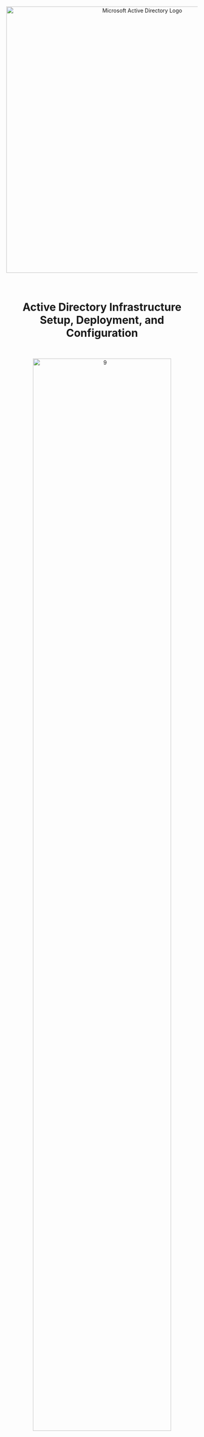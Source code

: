 <br>

<p align="center">
<img width="700" src="https://github.com/user-attachments/assets/9b6b0a51-6411-4e01-96c5-1bb31e6fd986" alt="Microsoft Active Directory Logo"/>
<br>

<br>

<br>

<h1 align="center">Active Directory Infrastructure Setup, Deployment, and Configuration</h1> 
<br>

<p align="center">
<img src="https://github.com/user-attachments/assets/5d4b8c68-d1a6-4a4e-93e3-d8b8602d9123" height="85%" width="85%" alt="9"/><br />
</p>
<br />

## Lab Overview

This lab builds on the previous one [here](https://github.com/vincentchachere/azure-on-prem-ad). It simulates an enterprise Active Directory setup in Azure, where you'll deploy and configure Active Directory, create groups and user accounts, then verify the credentials, authentication, and permissions by logging into a client VM with manually generated users. Key topics include AD installation, forest creation, user management, domain integration, and custom Remote Desktop access, providing a strong foundation for future projects.

## On-Premises Active Directory Deployed in the Cloud (Azure)
Active Directory essentially manages user accounts, passwords, permissions, and devices at large scale. This tutorial explains how to implement on-premises Active Directory in Azure Virtual Machines.

<ins>The difference between On-Premise Active Directory and Azure Active Directory</ins>:

- `On-Premise Active Directory`: Refers to infrastructure hosted and managed locally within an organization's physical data centers. This requires direct management and maintenance by the organization.

- `Azure Active Directory`: Refers to infrastructure and services provided remotely by Microsoft, hosted on their global data centers. This offers scalable, managed cloud services with remote access.

## Environments and Technologies Used

- Microsoft Azure (Virtual Machines/Compute)
- Remote Desktop
- Active Directory Domain Services
- PowerShell

## Operating Systems Used

- Windows Server 2022
- Windows 10 (21H2)

## High-Level Infrastrusture, Deployment, and Configuration Steps

#### Part 1: Building the Infrastructure
- Setup Domain Controller (Windows Server 2022) in Azure named "DC-1"
- Set Domain Controller's (DC-1's) NIC Private IP address to be static
- Log into DC-1 VM and Enable Both ICMPv4 Inbound Rules (for testing connectivity)
- Setup Client-1 VM (Windows 10 (21H2)) in Azure named "Client-1"
- Attempt to ping DC-1's Private IP Address from Client-1 VM

#### Part 2: Deploying Active Directory and User Creation
- Install Active Directory
- Create a Domain Admin User within the Domain D-1 VM
- Join Client-1 to Domain Controller
- Setup Remote Desktop for Non-Administrative Users on CLient-1 VM
- Attempt to log into Client-1 with one of the created users

## Configuration Steps

<details>

<summary>

## ⚙️ Part 1: Building Active Directory Infrastructure

</summary>

### 1. ) Create Domain Controller (DC-1)

First, create a resource group to host the virtual machines: DC-1 (Domain Controller) and Client-1.

<ins>Here are the following configurations</ins>:

  - Resource Group: `Active-Directory-Lab`

  - Virtual Machine Name: `DC-1`

  - Region: `East US`

  - Image: `Windows Server 2022 Datacenter: Azure Edition - x64 Gen2`
    - *Make sure to choose the correct VM image, or setting up the Domain Controller may fail.*
   
  - Size: `Standard_D2s_v3 - 2 vcpus, 8 GiB memory ($137.24/month)`

  - Username: `labuser` (or whatever you want - just remember it)

  - Password: `SomethingYouCanRemember`

  - Check: `The Two Licensing Boxes` at the bottom

  - Go To: `Networking` Tab for Step 1.A so that you can create your Virtual Network and Subnet

<img width="800" alt="isolated" src="https://github.com/user-attachments/assets/de53543c-2bef-488e-8f95-a10422ed15ce">

<br>
<br>
<br>

<ins>Within your Network tab</ins>:

  - Virtual Network: `Active-Directory-Vnet`

  - *The Subnet will create itself*

  - Click: `Review + Create`

    Then..

  - Click:  `Create`

<img width="800" alt="isolated" src="https://github.com/user-attachments/assets/0eccc2b2-0b13-4351-8315-b84b42e26d1a">

<br>
<br>
<br>

### 2. ) Set Domain Controller's (DC-1) NIC Private IP Address to be Static

- Go To: `DC-1's NIC Private IP Address`

  - Resource Group > DC-1 > Network Settings > `Network Interface` (dc-1139_z1) > `ipconfig1`

<img width="800" alt="isolated" src="https://github.com/user-attachments/assets/fd418504-f33c-4938-b41d-52e5326486b7">

<br>
<br>
<br>

<ins>Setting DC-1’s Private IP address to be static</ins>:

- Resource Group > DC-1 > Network Settings > `Network Interface` (dc-1139_z1) > `ipconfig1`

  - Select: `Static`

  - Click: `Save`

<img width="800" alt="isolated" src="https://github.com/user-attachments/assets/c017c1de-e443-4abe-963b-ede58dceb837">

<br>
<br>
<br>

### 3. ) Log into DC-1 VM and Enable Both ICMPv4 Inbound Rules (for testing connectivity)

Now you can Remote Desktop (RDP) into DC-1 and enable the two ICMPv4 inbound rules to prepare for ping testing from Client-1 to DC-1.

<ins>Once inside DC-1</ins>:

- Search: `wf.msc` (Windows Firewall - Microsoft)

<img width="800" alt="isolated" src="https://github.com/user-attachments/assets/aad49eba-fdb0-4671-bfae-8d28a4b7bb95">

<br>
<br>
<br>

<ins>Enabling the Two ICMPv4 Inbound Rules</ins>:

*Look for the rules with Core Networking Diagnostics - ICMP Echo Request (ICMPv4-In)*

- Enable: `Both ICMPv4 Inbound Rules` (There are <ins>two</ins> you need to enable)

*They should have two green check marks next to them when you enable them just like the others.*

<img width="800" alt="isolated" src="https://github.com/user-attachments/assets/3b0ec287-a457-4508-a08c-fb6c0c3b1c39">

<br>
<br>
<br>

### 4. ) Create Client-1 VM

<ins>So similar to creating your domain controller, here are your Client-1 Configurations</ins>:

- Resource Group: `Active-Directory-Lab` (Same as your Domain Controller: DC-1)

- Virtual Machine Name: `Client-1`

- Region: `East US` (Same as your Domain Controller: DC-1)

- Image: `Windows 10 Pro, version 22H2 - x64 Gen2`

- Size: `Standard_D2s_v3 - 2 vcpus, 8 GiB memory ($70.08/month)` (Same as your Domain Controller: DC-1)

- Username: `Use the same one you used for you Domain Controller` for simplicity sake

- Password: `Use the same one you used for you Domain Controller` for simplicity sake

- Check: `The Licensing Boxe` at the bottom

- Go To: `Networking` Tab

<img width="800" alt="isolated" src="https://github.com/user-attachments/assets/d68b9dde-7cf9-4c3b-9a3b-54b07117a782">

<br>
<br>
<br>

<ins>Within your Network Tab</ins>:

- Choose the `Same Virtual Network and Subnet` as your Domain Controller

*This part is crucial. If your Client-1 VM and Domain Controller are not on the same VNET and Subnet they will be unable to communicate, preventing domain-related operations like joining the domain or authenticating.*

<img width="800" alt="isolated" src="https://github.com/user-attachments/assets/f60620f6-dfdf-4c06-8cc4-58bc7cdfa909">

<br>
<br>
<br>

### 5. ) Set Client-1’s DNS settings to DC-1’s Private IP address

So now we will Set Client-1’s DNS settings to DC-1’s Private IP address, which will allow the client-1 VM to resolve domain-related DNS queries through the domain controller (DC-1).

- Go To: Resource Group > Client-1 > Network Settings > `Network Interface (client-160_z1)` > `DNS servers`

<img width="800" alt="isolated" src="https://github.com/user-attachments/assets/2be62c15-ec58-4afe-8579-2e0bd3929243">

<br>
<br>
<br>

<ins>Setting Client's DNS servers to DC-1's Private IP Address</ins>:

- Go To: Resource Group > Client-1 > Network Settings > Network Interface (client-160_z1) > `DNS servers`

- Select: `Custom`

- Input: `DC-1's Private IP Address` (Example; mine is: 10.0.0.4)

- Click: `Save` when done

<img width="800" alt="isolated" src="https://github.com/user-attachments/assets/c0e0d75a-6a25-4fd1-9c76-d50539b68c97">

<br>
<br>
<br>

<ins>Now for the DNS Settings to sync in you must restart you Client-1's VM so</ins>:

- Go To: `Resource Group` > `Client-1`

- Restart: `Client-1` VM when done doing this

*If you do not restart your Client-1 VM after setting it's DNS Server to DC-1’s Private IP address then it will not successfully allow the client-1 VM to resolve domain-related DNS queries through the domain controller (DC-1).*

<img width="800" alt="isolated" src="https://github.com/user-attachments/assets/b5c26b71-a822-46b3-a7ca-7fe04ead9877">

<br>
<br>
<br>

### 6. ) Attempt to Ping DC-1’s Private IP address from Client-1 VM

If everything is setup correctly so far then you should have a successful ping from Client-1 to DC-1.

<img width="800" alt="isolated" src="https://github.com/user-attachments/assets/2bfa98e9-d1db-4e19-a9f3-3d23b5701ee6">

<br>
<br>
<br>

### 7. ) From Client-1 VM Open PowerShell and Run: ipconfig /all

- The `DNS Server` should show DC-1’s Private IP Address as shown in the image below.

*If the DNS server on Client-1 is not set to DC-1's private IP (e.g., it shows 168.63.129.16), update the DNS settings manually to DC-1's private IP. Restarting Client-1's VM may also help apply the changes. If successful, the client may log you out, indicating it's trying to connect to the domain.*

<img width="800" alt="isolated" src="https://github.com/user-attachments/assets/da8e2d18-ec3e-4cef-b395-88e9d6cfe263">

<br>
<br>
<br>

</details>

<details>

<summary>

## ⚙️ Part 2: Deploying Active Directory and User Creation

</summary>

### 8. ) Install Active Directory

<ins>Go to the Domain Controller (DC-1) and in Server Manager Dashboard</ins>:

- Click: `Add roles and features`

<img width="800" alt="isolated" src="https://github.com/user-attachments/assets/4109a1e0-694c-4404-9109-4c69f23ca2ce">

<br>
<br>
<br>

<ins>Click Next until reaching the Server Roles section then</ins>:

- Select: `Active Directory Domain Services`

<img width="800" alt="isolated" src="https://github.com/user-attachments/assets/612caea1-964c-4197-892d-fd3aa833c562">

<br>
<br>
<br>

<ins>Within this portion</ins>:

- Click: `Add Features`

<img width="800" alt="isolated" src="https://github.com/user-attachments/assets/3fa6a381-f5b0-4c94-bb48-794bea14b10b">

<br>
<br>
<br>

<ins>Click Next until reaching the Confirmation tab then</ins>:

- Check the: `Restart the destination server automatically if required` Box

- Click: `Yes`

- Click: `Install`

<img width="800" alt="isolated" src="https://github.com/user-attachments/assets/81812bf1-e8b9-48f7-9507-fa4074af53c4">

<br>
<br>
<br>

<ins>When that's done installing</ins>:

- Click: `Close`

<img width="800" alt="isolated" src="https://github.com/user-attachments/assets/7c73b736-cf0e-4545-a6d9-683b9ecf90ea">

<br>
<br>
<br>

### 9. ) Promote as a DC: Setup a new forest as mydomain.com

<ins>Towards the top-right corner of the Server Manager window, there will be a flag and a yellow triangle ⚠️ symbol</ins>.

- Click: `Flag with Triangle`

- Click: `Promote this server to a domain controller`

<img width="800" alt="isolated" src="https://github.com/user-attachments/assets/377ca48e-b056-46a5-8504-9afa07a31297">

<br>
<br>
<br>

<ins>Within the Deployment Configuration tab</ins>

- Select: `Add a new forest`

- Root domain name: `mydomain.com`

- Click: `Next`

<img width="800" alt="isolated" src="https://github.com/user-attachments/assets/47cd8d56-987c-4a4e-b2b8-4f586e2f85e8">

<br>
<br>
<br>

<ins>Within the Domain Controller Options tab</ins>:

- Give it a DSRM password (*required but it will not be used in this tutorial*).

- Click: `Next`

<img width="800" alt="isolated" src="https://github.com/user-attachments/assets/fedd52a0-48d0-4c63-8adb-0c824671e1ae">

<br>
<br>
<br>

<ins>Within the DNS Options tab</ins>:

- Uncheck: `Create DNS delegation`

<img width="800" alt="isolated" src="https://github.com/user-attachments/assets/35e80bf5-5348-4c1e-94c9-68cfe5f88de2">

<br>
<br>
<br>

<ins>Click Next until you reach the Prerequisites Check tab then</ins>:

- Click: `Install`

<img width="800" alt="isolated" src="https://github.com/user-attachments/assets/8d940c8e-4b2a-49be-a7af-3c8ad8a840f3">

<br>
<br>
<br>

<ins>The DC-1 will now restart to complete its promotion to a Domain Controller</ins>.

<img width="800" alt="isolated" src="https://github.com/user-attachments/assets/126fa108-df23-44f3-87ef-b1f58cfe7aea">

<br>
<br>
<br>

Now that your DC-1 VM is a domain controller, you need to decide how to log in: as a local user on your client VM or as a domain user on the domain controller. This means clarifying two things: which domain to use and which user account to use.

- For this lab you can log back into DC-1 as:

  - Username: `mydomain.com\labuser` (or whatever you made when creating your DC-1 VM)

  - Password: `TheSamePasswordYou'veBeenUsing`

*Make sure to use a backslash ( \ ) NOT a forward slash ( / ) or you will not be able to login.*

<img width="800" alt="isolated" src="https://github.com/user-attachments/assets/8489277b-b15e-4ebc-947d-11c5a1988046">

<br>
<br>
<br>

### 10. ) Create a Domain Admin User within the Domain D-1 VM

Now you can log back into DC-1 as domain.com\labuser, create two organizational units called _EMPLOYEES and _ADMINS, then add a new domain admin user. Mine will be named Jane Doe (You can name yours the same or something different, just remember it).

- Go To: `Active Directory Users and Computers` (ADUC)

<img width="800" alt="isolated" src="https://github.com/user-attachments/assets/190b5ddf-a472-4fc6-8195-819cab80ada6">

<br>
<br>
<br>

<ins>Within Active Directory Users and Computers</ins>:

Create an Organizational Unit (OU) called “_EMPLOYEES”

- Right-Click: `domain.com` > Select: `New` > Select: `Organizational Unit`

<img width="800" alt="isolated" src="https://github.com/user-attachments/assets/eb3f4120-b273-4901-b111-75081f98ea10">

<br>
<br>
<br>

<ins>Within New Object - Organzational Unit</ins>:

- Name: `_EMPLOYEES`

*Make sure to spell it exactly as you see it or the scripts and policies referencing it may fail.*

<ins>Remember to Create the ADMINS Organizational Unit</ins>:

- Right-Click: `domain.com` > Select: `New` > Select: `Organizational Unit`

- Name: `_ADMINS`

<img width="800" alt="isolated" src="https://github.com/user-attachments/assets/20ee7889-bf7a-4925-8d71-23711ed14f00">

<br>
<br>
<br>

<ins>Back in Active Directory Users and Computers Create Your Domain User</ins>:

- Click: `_ADMINS` > Right-Click: `the empty space` > Select: `New` > Select: `User`

<img width="800" alt="isolated" src="https://github.com/user-attachments/assets/bb799a7b-360b-455b-a480-f1b35549135f">

<br>
<br>
<br>

<ins>Within New Object - User</ins>:

- First Name: `Jane`

- Last Name: `Doe`

- Change User Logon Name To: `jane_admin` (The first name of your created domain user then underscore admin.)

- Click: `Next`

<img width="800" alt="isolated" src="https://github.com/user-attachments/assets/911fdd20-3880-4ac9-92dc-d59cb5c2a4d6">

<br>
<br>
<br>

<ins>Within New Object - User</ins>:

- Password: `SomethingYouCanRemember`

- Check: `Password never expires` (Normally you do not want to do this, but for the simplicity of the lab we will.)

- Click: `Next`

<img width="800" alt="isolated" src="https://github.com/user-attachments/assets/886a3780-b19c-4802-be42-453199b288d0">

<br>
<br>
<br>

<ins>Within New Object - User</ins>:

- Click: `Finish`

<img width="800" alt="isolated" src="https://github.com/user-attachments/assets/dcb94011-6685-4c85-b501-7a0834d0b1d1">

<br>
<br>
<br>

<ins>Back in Active Directory Users and Computers</ins>

- Click: `_ADMINS`

- Right-Click: `Jane Doe` (The Name of Your Domain User)

- Select: `Properties`

<img width="800" alt="isolated" src="https://github.com/user-attachments/assets/d4b8977b-e96e-4da4-b683-4a8115ea2fb7">

<br>
<br>
<br>

<ins>Within Jane Doe Properties</ins>:

- Go To: `Member Of`

- Select: `Add`

<img width="800" alt="isolated" src="https://github.com/user-attachments/assets/082a8038-dd74-407b-99f1-ba4c43210405">

<br>
<br>
<br>

<ins>Within the Select Groups Windows</in>:

- Type In: `Domain Admins`

- Click: `Check Names`

- Click: `OK`

<img width="800" alt="isolated" src="https://github.com/user-attachments/assets/c3fd5780-1fba-4847-9f73-89502b69ac53">

<br>
<br>
<br>

<ins>Bak in Jane Doe Properties</ins>:

- Click: `Apply`

- Click: `OK`

<img width="800" alt="isolated" src="https://github.com/user-attachments/assets/06db3f2f-a19e-4baf-adc4-22aa750bef4a">

<br>
<br>
<br>

<ins>Now you can log out / close the connection to DC-1 and</ins>:

- Log back into DC-1 as: `mydomain.com\jane_admin` (the first name of your domain user then underscore admin with mydomain.com attached to the front)

<img width="800" alt="isolated" src="https://github.com/user-attachments/assets/3c0508eb-56f6-4de5-9938-89324722b547">

<br>
<br>
<br>

### 11. ) Join Client-1 to Domain Controller

Log into Client-1 as the original local admin (labuser) and join it to the domain.

*The Client-1 VM will restart hen it joins the domain.*

- Right-Click: `Start`

- Select: `System`

<img width="800" alt="isolated" src="https://github.com/user-attachments/assets/9cc81c81-20c3-417f-8f4a-9231cb209170">

<br>
<br>
<br>

<ins>Within System Settings</ins>:

- Select: `Rename this PC (advanced)`

- Select: `Change`

<img width="800" alt="isolated" src="https://github.com/user-attachments/assets/6e459538-9285-4016-8026-a3510456a931">

<br>
<br>
<br>

*Notice Computer Name is Client-1 not DC-1*

- Select: `Domain`

- Type In: `mydomain.com`

- Click: `OK`

<img width="800" alt="isolated" src="https://github.com/user-attachments/assets/d2d79b1f-1cbb-4340-a5a1-de3e73524f98">

<br>
<br>
<br>

When the Windows Security Window Pops Up:

- Type In: mydomain.com\*DomainUserName*

- Password: `WhateverYouCreated`

- Select: `OK`

*Client-1 VM will restart after this*

<img width="800" alt="isolated" src="https://github.com/user-attachments/assets/eadeed84-5714-431a-b95d-8e8cb841cf57">

<br>
<br>
<br>

<ins>When this popos up</ins>:

Select: `OK`

<img width="800" alt="isolated" src="https://github.com/user-attachments/assets/614eb7b1-1cad-441a-8e16-65f15b690e7f">

<br>
<br>
<br>

<ins>When this popos up</ins>:

- Select: `Restart Now`

<img width="800" alt="isolated" src="https://github.com/user-attachments/assets/6bbc2ad2-a1a6-45ef-952f-1a19405cab2b">

<br>
<br>
<br>

<ins>Log back into DC-1 as</ins>:

- Username: mydomain.com\jane_admin

</ins>Create another Organizational Unit called CLIENTS</ins>:

- Name: `_CLIENTS`

*This part is for organizational purposes*

<img width="800" alt="isolated" src="https://github.com/user-attachments/assets/9738fa42-b995-4983-b302-d9a869bc0711">

<br>
<br>
<br>

<ins>Within Active Directory Users and Computers</ins>:

- Click: `Computers`

- Right-Click: `Client-1`

- Select: `_CLIENTS`

- Click: `OK`

<img width="800" alt="isolated" src="https://github.com/user-attachments/assets/94dc4c1b-eba9-4594-9429-bb83859bc9a8">

<br>
<br>
<br>

<ins>Within Active Directory Users and Computers</ins>:

Click: `_CLIENTS` and you will see Client-1 inside there

<img width="800" alt="isolated" src="https://github.com/user-attachments/assets/f06306b1-27cd-4a4e-878e-fd77c3c1cfb7">

<br>
<br>
<br>

### 12. ) Setup Remote Desktop for Non-Administrative Users on CLient-1 VM

Log back into Client-1 as: mydomain.com\jane_admin

- Go To: `System Settings`

- Select: `About`

- Select: `Remote Desktop`

<img width="800" alt="isolated" src="https://github.com/user-attachments/assets/0e2f3ecd-a2ed-4441-ac67-47a135955174">

<br>
<br>
<br>

<ins>Within Remote Desktop System Settings</ins>:

- Select: `Select users that can remotely access this PC`

<img width="800" alt="isolated" src="https://github.com/user-attachments/assets/de0fa8ee-0fc9-46a3-9338-ac1611dd47c8">

<br>
<br>
<br>

<ins>Within Select Users or Groups</ins>:

- Type In: `Domain Users`

- Click: `Check Names`

- Click: `OK`

<img width="800" alt="isolated" src="https://github.com/user-attachments/assets/45f64722-e8f2-4651-93d3-be3d2a5beae2">

<br>
<br>
<br>

<ins>In the Search Bar</ins>:

- Search: `Powershell ISE`

- Right-Click: `Powershell ISE`

- Select: `Run as Administrator`

<img width="800" alt="isolated" src="https://github.com/user-attachments/assets/aeb4af69-5f1a-4f52-a754-6c7b9dd7f4ba">

<br>
<br>
<br>

<ins>In the top right corner of PowerShell ISE</ins>:

Click: the `Script` drop down arrow

<img width="800" alt="isolated" src="https://github.com/user-attachments/assets/4609810b-6178-45ba-8552-9eaadc3eafe5">

<br>
<br>
<br>

<ins>Wiithin PowerShell ISE</ins>:

Paste the script below into it:

https://github.com/vincentchachere/Generate-Names-Create-Users/blob/main/AD

- Run the script and observe the accounts being created

<img width="800" alt="isolated" src="https://github.com/user-attachments/assets/fe12756e-cb6f-4716-874e-5608f473b1bd">

<br>
<br>
<br>

### 13. ) Attempt to log into Client-1 with one of the Created Users

When finished, open Active Directory Users and Computers (ADUC) and observe the accounts in the _EMPLOYEES Oganizational Unit (OU).

- Select: `A Created User`

<img width="800" alt="isolated" src="https://github.com/user-attachments/assets/ecff73ad-7aa5-489f-a36c-f539dc699328">

<br>
<br>
<br>

<ins>Attempt to log into Client-1 with one of the accounts</ins>

*Take note of the password in the script*

<img width="800" alt="isolated" src="https://github.com/user-attachments/assets/2a0a8d88-09f1-43d6-8be6-69b43dc97a16">

<br>
<br>
<br>

<ins>Once logged in</ins>:

- Go To: `Command Prompt`

<img width="800" alt="isolated" src="https://github.com/user-attachments/assets/63b0c4aa-986d-42cc-888e-9fe67fd1a9b0">

<br>
<br>
<br>

<ins>Once inside Command Prompt</ins>:

Notice the created user's name displayed in the path.

<img width="800" alt="isolated" src="https://github.com/user-attachments/assets/bbb2ff68-8c58-4936-a0ff-503cb2584124">

<br>
<br>
<br>

<ins>Navigate to File Explorer</ins>:

- Go to: `This PC` > `Windows (C:)` > `Users`

Take notice that the created user's name is shown in here because you logged into the Client VM with that account.

<img width="800" alt="isolated" src="https://github.com/user-attachments/assets/19c207bd-c074-4492-a880-a1c43276c21c">

<br>
<br>
<br>

</details>

## Final Thoughts

With the Active Directory infrastructure now fully set up, deployed, and configured, we've established a solid foundation for centralized domain management. We covered installing and promoting a Domain Controller, creating users, groups, and organizational units, setting up DNS, and testing connectivity between client machines and the server. This infrastructure enables streamlined management, enhanced security, and scalability for future needs. Always document your setup for reference and maintain regular backups to ensure system reliability.

Thank you for following along with this project. Your time and effort in learning and implementing these concepts are greatly appreciated. I hope this guide was helpful!

***

☎️ For any questions or just to connect you can reach me at: www.linkedin.com/in/vincentchachere
